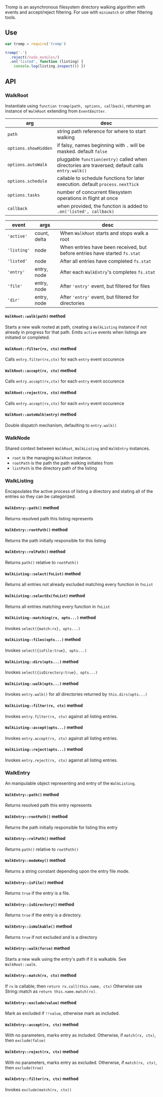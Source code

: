 Tromp is an asynchronous filesystem directory walking algorithm with events and accept/reject filtering. For use with `minimatch` or other filtering tools.

## Use

```javascript
var tromp = require('tromp')

tromp('.')
  .reject(/node_modules/)
  .on('listed', function (listing) {
    console.log(listing.inspect()) })
```

## API

### WalkRoot
Instantiate using `function tromp(path, options, callback)`,
returning an instance of `WalkRoot` extending from `EventEmitter`.

arg                   | desc
---                   | ----
`path`                | string path reference for where to start walking
`options.showHidden`  | if falsy, names beginning with `.` will be masked. default `false` 
`options.autoWalk`    | pluggable `function(entry)` called when directories are traversed; default calls `entry.walk()`
`options.schedule`    | callable to schedule functions for later execution. default `process.nextTick`
`options.tasks`       | number of concurrent filesystem operations in flight at once
`callback`            | when provided, the function is added to `.on('listed', callback)`

event       | args          | desc
-----       | ----          | ----
`'active'`  | count, delta  | When `WalkRoot` starts and stops walk a root
`'listing'` | node          | When entries have been received, but before entries have started `fs.stat`
`'listed'`  | node          | After all entries have completed `fs.stat`
`'entry'`   | entry, node   | After each `WalkEntry`'s completes `fs.stat`
`'file'`    | entry, node   | After `'entry'` event, but filtered for files
`'dir'`     | entry, node   | After `'entry'` event, but filtered for directories

#### `WalkRoot::walk(path)` method
Starts a new walk rooted at path, creating a `WalkListing` instance if not already in progress for that path. Emits `active` events when listings are initiated or completed.

#### `WalkRoot::filter(rx, ctx)` method
Calls `entry.filter(rx,ctx)` for each `entry` event occurence

#### `WalkRoot::accept(rx, ctx)` method
Calls `entry.accept(rx,ctx)` for each `entry` event occurence

#### `WalkRoot::reject(rx, ctx)` method
Calls `entry.accept(rx,ctx)` for each `entry` event occurence

#### `WalkRoot::autoWalk(entry)` method
Double dispatch mechanism, defaulting to `entry.walk()`


### WalkNode
Shared context between `WalkRoot`, `WalkListing` and `WalkEntry` instances.

* `root` is the managing `WalkRoot` instance.
* `rootPath` is the path the path walking initiates from
* `listPath` is the directory path of the listing


### WalkListing
Encapsulates the active process of listing a directory and stating all of the entries so they can be categorized.

#### `WalkEntry::path()` method
Returns resolved path this listing represents
#### `WalkEntry::rootPath()` method
Returns the path initially responsible for this listing
#### `WalkEntry::relPath()` method
Returns `path()` relative to `rootPath()`

#### `WalkListing::select(fnList)` method
Returns all entries not already excluded matching every function in `fnList`
#### `WalkListing::selectEx(fnList)` method
Returns all entries matching every function in `fnList`

#### `WalkListing::matching(rx, opts...)` method
Invokes `select({match:rx}, opts...)`
#### `WalkListing::files(opts...)` method
Invokes `select({isFile:true}, opts...)`
#### `WalkListing::dirs(opts...)` method
Invokes `select({isDirectory:true}, opts...)`

#### `WalkListing::walk(opts...)` method
Invokes `entry.walk()` for all directories returned by `this.dirs(opts...)`

#### `WalkListing::filter(rx, ctx)` method
Invokes `entry.filter(rx, ctx)` against all listing entries.
#### `WalkListing::accept(opts...)` method
Invokes `entry.accept(rx, ctx)` against all listing entries.
#### `WalkListing::reject(opts...)` method
Invokes `entry.reject(rx, ctx)` against all listing entries.



### WalkEntry
An manipulable object representing and entry of the `WalkListing`.

#### `WalkEntry::path()` method
Returns resolved path this entry represents
#### `WalkEntry::rootPath()` method
Returns the path initially responsible for listing this entry
#### `WalkEntry::relPath()` method
Returns `path()` relative to `rootPath()`

#### `WalkEntry::modeKey()` method
Returns a string constant depending upon the entry file mode.

#### `WalkEntry::isFile()` method
Returns `true` if the entry is a file.

#### `WalkEntry::isDirectory()` method
Returns `true` if the entry is a directory.

#### `WalkEntry::isWalkable()` method
Returns `true` if not excluded and is a directory

#### `WalkEntry::walk(force)` method
Starts a new walk using the entry's path if it is walkable. See `WalkRoot::walk`.

#### `WalkEntry::match(rx, ctx)` method
If `rx` is callable, then `return rx.call(this.name, ctx)`
Otherwise use String::match as `return this.name.match(rx)`.

#### `WalkEntry::exclude(value)` method
Mark as excluded if `!!value`, otherwise mark as included.

#### `WalkEntry::accept(rx, ctx)` method
With no parameters, marks entry as included.
Otherwise, if `match(rx, ctx)`, then `exclude(false)`

#### `WalkEntry::reject(rx, ctx)` method
With no parameters, marks entry as excluded.
Otherwise, if `match(rx, ctx)`, then `exclude(true)`

#### `WalkEntry::filter(rx, ctx)` method
Invokes `exclude(match(rx, ctx))`
